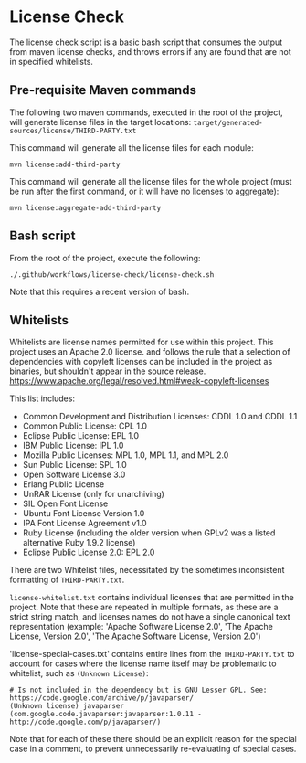 # License Check

The license check script is a basic bash script that consumes the output from maven license checks, and throws errors if any are found that are not in specified whitelists.

## Pre-requisite Maven commands

The following two maven commands, executed in the root of the project, will generate license files in the target locations: `target/generated-sources/license/THIRD-PARTY.txt` 

This command will generate all the license files for each module:

```shell
mvn license:add-third-party
```

This command will generate all the license files for the whole project (must be run after the first command, or it will have no licenses to aggregate):

```shell
mvn license:aggregate-add-third-party
```

## Bash script

From the root of the project, execute the following:

```shell
./.github/workflows/license-check/license-check.sh 
```

Note that this requires a recent version of bash.

## Whitelists

Whitelists are license names permitted for use within this project. This project uses an Apache 2.0 license. and follows the rule that a selection of dependencies with copyleft licenses can be included in the project as binaries, but shouldn't appear in the source release. https://www.apache.org/legal/resolved.html#weak-copyleft-licenses

This list includes:

* Common Development and Distribution Licenses: CDDL 1.0 and CDDL 1.1
* Common Public License: CPL 1.0
* Eclipse Public License: EPL 1.0
* IBM Public License: IPL 1.0
* Mozilla Public Licenses: MPL 1.0, MPL 1.1, and MPL 2.0
* Sun Public License: SPL 1.0
* Open Software License 3.0
* Erlang Public License
* UnRAR License (only for unarchiving)
* SIL Open Font License
* Ubuntu Font License Version 1.0
* IPA Font License Agreement v1.0
* Ruby License (including the older version when GPLv2 was a listed alternative Ruby 1.9.2 license)
* Eclipse Public License 2.0: EPL 2.0

There are two Whitelist files, necessitated by the sometimes inconsistent formatting of `THIRD-PARTY.txt`.

`license-whitelist.txt` contains individual licenses that are permitted in the project. Note that these are repeated in multiple formats, as these are a strict string match, and licenses names do not have a single canonical text representation (example: 'Apache Software License 2.0',
'The Apache License, Version 2.0',
'The Apache Software License, Version 2.0')

'license-special-cases.txt' contains entire lines from the `THIRD-PARTY.txt` to account for cases where the license name itself may be problematic to whitelist, such as `(Unknown License)`:

```text
# Is not included in the dependency but is GNU Lesser GPL. See: https://code.google.com/archive/p/javaparser/
(Unknown license) javaparser (com.google.code.javaparser:javaparser:1.0.11 - http://code.google.com/p/javaparser/)
```

Note that for each of these there should be an explicit reason for the special case in a comment, to prevent unnecessarily re-evaluating of special cases.